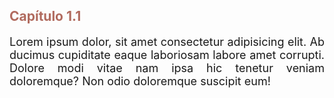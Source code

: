 <h2 style="color: #b16b5f;">Capítulo 1.1</h2>
<p style="text-align: justify; font-size: large;" >Lorem ipsum dolor, sit amet consectetur adipisicing elit. Ab ducimus cupiditate eaque laboriosam labore amet corrupti. Dolore modi vitae nam ipsa hic tenetur veniam doloremque? Non odio doloremque suscipit eum!</p>
<img src="https://i.imgur.com/IMs3UNf.jpeg" alt="">
